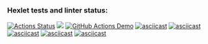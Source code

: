  ### Hexlet tests and linter status:
[![Actions Status](https://github.com/Bismark88/java-project-lvl1/workflows/hexlet-check/badge.svg)](https://github.com/Bismark88/java-project-lvl1/actions)
<a href="https://codeclimate.com/github/codeclimate/codeclimate/maintainability"><img src="https://api.codeclimate.com/v1/badges/a99a88d28ad37a79dbf6/maintainability" /></a>
[![GitHub Actions Demo](https://github.com/Bismark88/java-project-lvl1/actions/workflows/github-actions-demo.yml/badge.svg)](https://github.com/Bismark88/java-project-lvl1/actions/workflows/github-actions-demo.yml)
[![asciicast](https://asciinema.org/a/zjCCuOveWzShlF3vfoztIYxeb.svg)](https://asciinema.org/a/zjCCuOveWzShlF3vfoztIYxeb)
[![asciicast](https://asciinema.org/a/K5hH1aqxkYIi4kiHNKxD0dOmK.svg)](https://asciinema.org/a/K5hH1aqxkYIi4kiHNKxD0dOmK)
[![asciicast](https://asciinema.org/a/472062.svg)](https://asciinema.org/a/472062)
[![asciicast](https://asciinema.org/a/472380.svg)](https://asciinema.org/a/472380)
[![asciicast](https://asciinema.org/a/472384.svg)](https://asciinema.org/a/472384)
